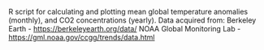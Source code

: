 R script for calculating and plotting mean global temperature anomalies (monthly), and CO2 concentrations (yearly).
Data acquired from:
  Berkeley Earth - https://berkeleyearth.org/data/ 
  NOAA Global Monitoring Lab - https://gml.noaa.gov/ccgg/trends/data.html
